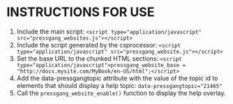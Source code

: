 INSTRUCTIONS FOR USE
====================

1. Include the main script: `<script type="application/javascript" src="pressgang_websites.js"></script>`
2. Include the script generated by the csprocessor: `<script type="application/javascript" src="pressgang_website.js"></script>`
3. Set the base URL to the chunked HTML sections: `<script type="application/javascript">pressgang_website_base = "http://docs.mysite.com/MyBook/en-US/html";</script>`
4. Add the data-pressgangtopic attribute with the value of the topic id to elements that should display a help topic: `data-pressgangtopic="21465"`
5. Call the `pressgang_website_enable()` function to display the help overlay.
